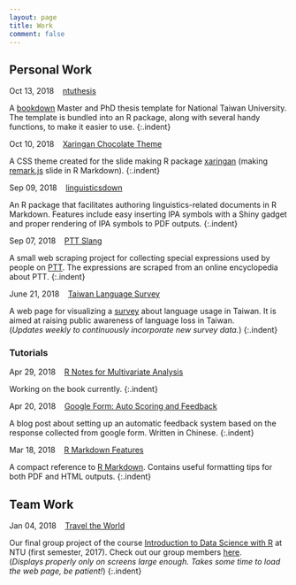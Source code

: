 ```yaml
---
layout: page
title: Work
comment: false
---
```

<!-- Jan. Feb. Mar. Apr. May Jun. Jul. Aug. Sep. Oct. Nov. Dec.  -->

<style>
    tab0 { padding-left: 1.1em; }
    tab1 { padding-left: 4em; }
    tab2 { padding-left: 8em; }
    ul {list-style-image: none;}
    p.indent{
      font-size: 0.9em;
    	padding-left: 1.1em;
    	padding-bottom: 1.5em;
      margin-top: -0.3em;
    }
</style>

## Personal Work

Oct 13, 2018 &nbsp;&nbsp; [ntuthesis](https://liao961120.github.io/ntuthesis)

A [bookdown](https://bookdown.org/yihui/bookdown/) Master and PhD thesis template for National Taiwan University. The template is bundled into an R package, along with several handy functions, to make it easier to use.
{:.indent}

Oct 10, 2018 &nbsp;&nbsp; [Xaringan Chocolate Theme](https://liao961120.github.io/slides/xaringan/)

A CSS theme created for the slide making R package [xaringan](https://github.com/yihui/xaringan) (making [remark.js](https://github.com/gnab/remark) slide in R Markdown).
{:.indent}

Sep 09, 2018 &nbsp;&nbsp; [linguisticsdown](https://liao961120.github.io/linguisticsdown)

An R package that facilitates authoring linguistics-related documents in R Markdown. Features include easy inserting IPA symbols with a Shiny gadget and proper rendering of IPA symbols to PDF outputs.
{:.indent}

Sep 07, 2018 &nbsp;&nbsp; [PTT Slang](https://liao961120.github.io/PTT-scrapy/)

A small web scraping project for collecting special expressions used by people on [PTT](https://en.wikipedia.org/wiki/PTT_Bulletin_Board_System). The expressions are scraped from an online encyclopedia about PTT.
{:.indent}

June 21, 2018 &nbsp;&nbsp; [Taiwan Language Survey](https://twlangsurvey.github.io/main/)  

A web page for visualizing a [survey](https://docs.google.com/forms/d/e/1FAIpQLSdrZbbh8XHLYBlLFag8_MGJBtDjvDq-32wwGkvHxYzR2brixg/viewform) about language usage in Taiwan. It is aimed at raising public awareness of language loss in Taiwan.  
(*Updates weekly to continuously incorporate new survey data.*)
{:.indent}


### Tutorials

Apr 29, 2018 &nbsp;&nbsp; [R Notes for Multivariate Analysis](./MVA)  

Working on the book currently.
{:.indent}


Apr 20, 2018 &nbsp;&nbsp; [Google Form: Auto Scoring and Feedback](https://liao961120.github.io/2018/04/20/gsheet_survey.html)  

A blog post about setting up an automatic feedback system based on the response collected from google form. Written in Chinese.
{:.indent}


Mar 18, 2018 &nbsp;&nbsp; [R Markdown Features](https://liao961120.github.io/notes/rmd_features.html)  

A compact reference to [R Markdown](https://rmarkdown.rstudio.com/). Contains useful formatting tips for both PDF and HTML outputs.
{:.indent}


## Team Work

Jan 04, 2018 &nbsp;&nbsp; [Travel the World](https://rlads2017g1.github.io/presentation.html)  

Our final group project of the course [Introduction to Data Science with R](https://nol2.aca.ntu.edu.tw/nol/coursesearch/print_table.php?course_id=142%20U0750&class=&dpt_code=1420&ser_no=76601&semester=106-1&lang=CH) at NTU (first semester, 2017). Check out our group members [here](https://rlads2017g1.github.io).  
(*Displays properly only on screens large enough. Takes some time to load the web page, be patient!*)
{:.indent}

